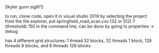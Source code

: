 Skyler gunn sig972

to run, clone code, open it in visual studio 2019 by selecting the project from the file explorer,
put springfield_road_scan.csv (32 or 512) 7 (threshold) 150 in the command line, can be done by going to properties -> debug

has 4 different grid structures: 1 thread 32 blocks, 32 threads 1 block, 128 threads 8 blocks, and 8 threads 128 blocks

